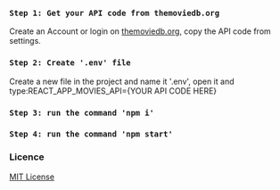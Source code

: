 ### `Step 1: Get your API code from themoviedb.org`

Create an Account or login on [themoviedb.org](https://www.themoviedb.org/), copy the API code from settings.

### `Step 2: Create '.env' file`

Create a new file in the project and name it '.env', open it and type:REACT_APP_MOVIES_API={YOUR API CODE HERE}

### `Step 3: run the command 'npm i'`

### `Step 4: run the command 'npm start'`

### Licence

[MIT License](LICENSE)
